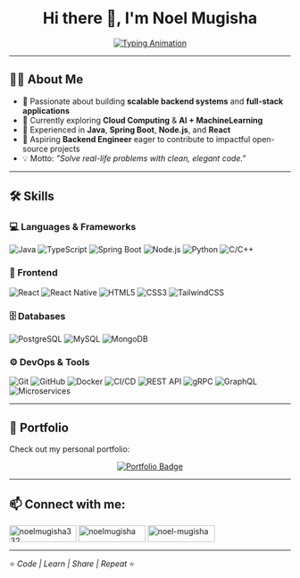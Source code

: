 <h1 align="center">Hi there 👋, I'm Noel Mugisha</h1>

<p align="center">
  <a href="https://git.io/typing-svg">
    <img src="https://readme-typing-svg.herokuapp.com?size=22&duration=4000&pause=2000&color=00BFFF&center=true&vCenter=true&width=650&lines=Fullstack+%3E+Backend+Developer;Java+%26+Spring+Enthusiast" alt="Typing Animation" />
  </a>
</p>



---

## 👨‍💻 About Me
- 🔭 Passionate about building **scalable backend systems** and **full-stack applications**  
- 🌱 Currently exploring **Cloud Computing** & **AI + MachineLearning**  
- 📐 Experienced in **Java**, **Spring Boot**, **Node.js**, and **React**  
- 🎯 Aspiring **Backend Engineer** eager to contribute to impactful open-source projects  
- 💡 Motto: *"Solve real-life problems with clean, elegant code."*  

---

## 🛠 Skills

### 💻 Languages & Frameworks
![Java](https://img.shields.io/badge/Java-ED8B00?style=for-the-badge&logo=openjdk&logoColor=white)
![TypeScript](https://img.shields.io/badge/TypeScript-3178C6?style=for-the-badge&logo=typescript&logoColor=white)
![Spring Boot](https://img.shields.io/badge/Spring%20Boot-6DB33F?style=for-the-badge&logo=springboot&logoColor=white)
![Node.js](https://img.shields.io/badge/Node.js-339933?style=for-the-badge&logo=node.js&logoColor=white)
![Python](https://img.shields.io/badge/Python-3776AB?style=for-the-badge&logo=python&logoColor=white)
![C/C++](https://img.shields.io/badge/C%2FC++-00599C?style=for-the-badge&logo=cplusplus&logoColor=white)

### 🎨 Frontend
![React](https://img.shields.io/badge/React-61DAFB?style=for-the-badge&logo=react&logoColor=black)
![React Native](https://img.shields.io/badge/React%20Native-61DAFB?style=for-the-badge&logo=react&logoColor=black)
![HTML5](https://img.shields.io/badge/HTML5-E34F26?style=for-the-badge&logo=html5&logoColor=white)
![CSS3](https://img.shields.io/badge/CSS3-1572B6?style=for-the-badge&logo=css3&logoColor=white)
![TailwindCSS](https://img.shields.io/badge/TailwindCSS-38B2AC?style=for-the-badge&logo=tailwindcss&logoColor=white)

### 🗄️ Databases
![PostgreSQL](https://img.shields.io/badge/PostgreSQL-316192?style=for-the-badge&logo=postgresql&logoColor=white)
![MySQL](https://img.shields.io/badge/MySQL-4479A1?style=for-the-badge&logo=mysql&logoColor=white)
![MongoDB](https://img.shields.io/badge/MongoDB-47A248?style=for-the-badge&logo=mongodb&logoColor=white)

### ⚙️ DevOps & Tools
![Git](https://img.shields.io/badge/Git-F05032?style=for-the-badge&logo=git&logoColor=white)
![GitHub](https://img.shields.io/badge/GitHub-181717?style=for-the-badge&logo=github&logoColor=white)
![Docker](https://img.shields.io/badge/Docker-2496ED?style=for-the-badge&logo=docker&logoColor=white)
![CI/CD](https://img.shields.io/badge/CI%2FCD-2088FF?style=for-the-badge&logo=githubactions&logoColor=white)
![REST API](https://img.shields.io/badge/REST-02569B?style=for-the-badge&logo=fastapi&logoColor=white)
![gRPC](https://img.shields.io/badge/gRPC-2CA5E0?style=for-the-badge&logo=grpc&logoColor=white)
![GraphQL](https://img.shields.io/badge/GraphQL-E10098?style=for-the-badge&logo=graphql&logoColor=white)
![Microservices](https://img.shields.io/badge/Microservices-FF6F00?style=for-the-badge&logo=apache&logoColor=white)

---

## 🚀 Portfolio
Check out my personal portfolio:  
<p align="center">
  <a href="https://your-portfolio-link.com" target="_blank">
    <img src="https://img.shields.io/badge/Visit%20My%20Portfolio-00BFFF?style=for-the-badge&logo=About.me&logoColor=white" alt="Portfolio Badge"/>
  </a>
</p>

---

## 📫 Connect with me:
<p align="left">
<a href="mailto:noelmugisha332@gmail.com" target="blank"><img align="center" src="https://img.shields.io/badge/Gmail-D14836?style=for-the-badge&logo=gmail&logoColor=white" alt="noelmugisha332" height="30" width="120" /></a>
<a href="https://wa.me/250793136798" target="blank"><img align="center" src="https://img.shields.io/badge/WhatsApp-25D366?style=for-the-badge&logo=whatsapp&logoColor=white" alt="noelmugisha" height="30" width="120" /></a>
<a href="https://linkedin.com/in/noel-mugisha" target="blank"><img align="center" src="https://img.shields.io/badge/LinkedIn-0077B5?style=for-the-badge&logo=linkedin&logoColor=white" alt="noel-mugisha" height="30" width="120" /></a>
</p>

---

⭐️ *Code | Learn | Share | Repeat* ⭐️
